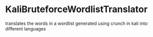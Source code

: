 # KaliBruteforceWordlistTranslator
translates the words in a wordlist generated using crunch in kali into different languages
